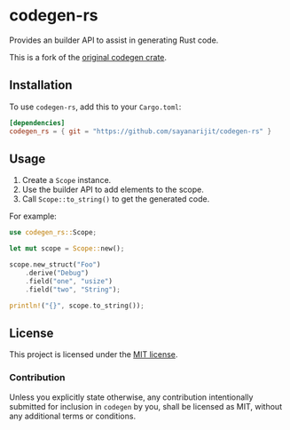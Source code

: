 # codegen-rs

Provides an builder API to assist in generating Rust code.

This is a fork of the [original codegen crate][origin].

[origin]: https://github.com/carllerche/codegen

## Installation

To use `codegen-rs`, add this to your `Cargo.toml`:

```toml
[dependencies]
codegen_rs = { git = "https://github.com/sayanarijit/codegen-rs" }
```

## Usage

1. Create a `Scope` instance.
2. Use the builder API to add elements to the scope.
3. Call `Scope::to_string()` to get the generated code.

For example:

```rust
use codegen_rs::Scope;

let mut scope = Scope::new();

scope.new_struct("Foo")
    .derive("Debug")
    .field("one", "usize")
    .field("two", "String");

println!("{}", scope.to_string());
```

## License

This project is licensed under the [MIT license](LICENSE).

### Contribution

Unless you explicitly state otherwise, any contribution intentionally submitted
for inclusion in `codegen` by you, shall be licensed as MIT, without any
additional terms or conditions.
